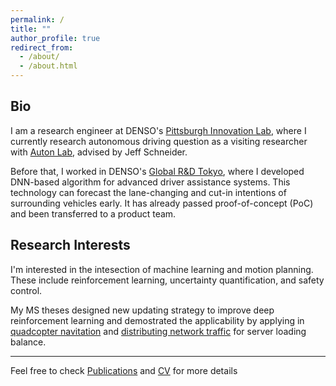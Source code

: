 ```yaml
---
permalink: /
title: ""
author_profile: true
redirect_from: 
  - /about/
  - /about.html
---
```


## Bio
I am a research engineer at DENSO's [Pittsburgh Innovation Lab](https://www.denso.com/us-ca/en/business/pittsburghlab/), where I currently research autonomous driving question as a visiting researcher with [Auton Lab](https://www.ri.cmu.edu/robotics-groups/auton-lab/), advised by Jeff Schneider.

Before that, I worked in DENSO's [Global R&D Tokyo](https://www.denso.com/jp/ja/news/newsroom/2020/20200706-01/), where I developed DNN-based algorithm for advanced driver assistance systems. This technology can forecast the lane-changing and cut-in intentions of surrounding vehicles early. It has already passed proof-of-concept (PoC) and been transferred to a product team. 

## Research Interests
I'm interested in the intesection of machine learning and motion planning. These include reinforcement learning, uncertainty quantification, and safety control.

My MS theses designed new updating strategy to improve deep reinforcement learning and demostrated the applicability by applying in [quadcopter navitation](/publication/wu2018navigating) and [distributing network traffic](/publication/lai2020cognitive) for server loading balance.

---

Feel free to check [Publications](/publications/) and [CV](/files/tungchew_cv.pdf) for more details
